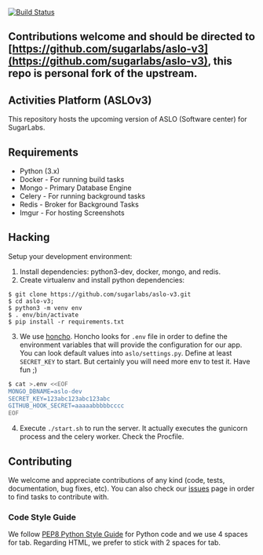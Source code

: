 
[![Build Status](https://travis-ci.org/sugarlabs/aslo-v3.svg?branch=master)](https://travis-ci.org/sugarlabs/aslo-v3)

## Contributions welcome and should be directed to [https://github.com/sugarlabs/aslo-v3](https://github.com/sugarlabs/aslo-v3), this repo is personal fork of the upstream. 

## Activities Platform (ASLOv3)
This repository hosts the upcoming version of ASLO (Software center) for SugarLabs.

## Requirements
* Python (3.x)
* Docker - For running build tasks
* Mongo - Primary Database Engine
* Celery - For running background tasks
* Redis - Broker for Background Tasks
* Imgur - For hosting Screenshots

## Hacking

Setup your development environment:
1. Install dependencies: python3-dev, docker, mongo, and redis.
2. Create virtualenv and install python dependencies:
```
$ git clone https://github.com/sugarlabs/aslo-v3.git
$ cd aslo-v3;
$ python3 -m venv env
$ . env/bin/activate
$ pip install -r requirements.txt
```

3. We use [honcho](https://github.com/nickstenning/honcho). Honcho looks for `.env` file in order to define the environment 
variables that will provide the configuration for our app. You can look default values into `aslo/settings.py`. Define at least `SECRET_KEY` to start. But certainly you will need more env to test it. Have fun ;)

``` bash 
$ cat >.env <<EOF
MONGO_DBNAME=aslo-dev
SECRET_KEY=123abc123abc123abc
GITHUB_HOOK_SECRET=aaaaabbbbbcccc
EOF
```

4. Execute `./start.sh` to run the server. It actually executes the gunicorn process and the celery worker. Check the Procfile.

## Contributing

We welcome and appreciate contributions of any kind (code, tests, documentation, bug fixes, etc). You can also check 
our [issues](https://github.com/sugarlabs/aslo-v3/issues) page in order to find tasks to contribute with.

### Code Style Guide
We follow [PEP8 Python Style Guide](https://www.python.org/dev/peps/pep-0008/) for Python code and we use 4 spaces for tab.
Regarding HTML, we prefer to stick with 2 spaces for tab.
